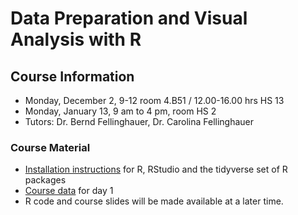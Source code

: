 # Data Preparation and Visual Analysis with R

## Course Information
* Monday, December 2, 9-12 room 4.B51 / 12.00-16.00 hrs HS 13
* Monday, January 13, 9 am to 4 pm, room HS 2
* Tutors: Dr. Bernd Fellinghauer, Dr. Carolina Fellinghauer


### Course Material
* [Installation instructions](https://github.com/febernd/2019_UniLu_R/blob/master/R_Installation.pdf) for R, RStudio and the tidyverse set of R packages 
* [Course data](https://github.com/febernd/2019_UniLu_R/blob/master/course_data_day1.zip) for day 1
* R code and course slides will be made available at a later time.
